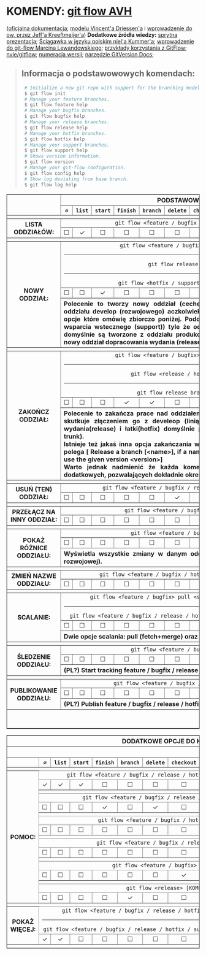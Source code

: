 # **KOMENDY: [git flow AVH][www:1]** 
([oficjalna dokumentacja][www:2]; [modelu Vincent'a Driessen'a][www:3] i [wprowadzenie do ow, przez Jeff'a Kreeftmeijer'a][www:4])
**Dodatkowe źródła wiedzy:** [sprytna prezentacja][www:5]; [Ściągawka w języku polskim niel'a Kummer'a][www:6]; [wprowadzenie do git-flow Marcina Lewandowskiego][www:7]; [przykłady korzystania z GitFlow][www:8]; [nvie/gitflow][www:9]; [numeracja wersji][www:10]; [narzędzie GitVersion Docs][www:11];
>
> ## Informacja o podstawowowych komendach:
> ```bash
>  # Initialize a new git repo with support for the branching model.
>  $ git flow init
>  # Manage your feature branches.
>  $ git flow feature help
>  # Manage your bugfix branches.
>  $ git flow bugfix help
>  # Manage your release branches.
>  $ git flow release help
>  # Manage your hotfix branches.
>  $ git flow hotfix help
>  # Manage your support branches.
>  $ git flow support help
>  # Shows version information.
>  $ git flow version
>  # Manage your git-flow configuration.
>  $ git flow config help
>  # Show log deviating from base branch.
>  $ git flow log help
> ```
<table border="1">
    <thead>
        <tr>
            <th rowspan="2"><code></code></th>
            <th scope="col" colspan="13" align="center" valign="middle">PODSTAWOWE ISTOTNE KOMENDY</th>
        </tr>
        <tr>            
            <th scope="col"><code>∅</code></th>
            <th scope="col"><code>list</code></th>
            <th scope="col"><code>start</code></th>
            <th scope="col"><code>finish</code></th>
            <th scope="col"><code>branch</code></th>
            <th scope="col"><code>delete</code></th>
            <th scope="col"><code>checkout</code></th>
            <th scope="col"><code>diff</code></th>
            <th scope="col"><code>rename</code></th>
            <th scope="col"><code>pull</code></th>
            <th scope="col"><code>rebase</code></th>
            <th scope="col"><code>track</code></th>
            <th scope="col"><code>publish</code></th>
        </tr>
        <tr>
            <th colspan="14"></th>
        </tr>
    </thead>
    <tbody>        
        <tr> 
        <th scope="row" rowspan="2" align="center" valign="middle">LISTA ODDZIAŁÓW:</th>           <td colspan="13" align="center" valign="middle"><code>git flow &lt;feature / bugfix / release / hotfix / support&gt; list</code></td>
        </tr>
        <tr>
            <td align="center">☐</td>
            <td align="center">✓</td>
            <td align="center">☐</td>
            <td align="center">☐</td>
            <td align="center">☐</td>
            <td align="center">☐</td>
            <td align="center">☐</td>
            <td align="center">☐</td>
            <td align="center">☐</td>
            <td align="center">☐</td>
            <td align="center">☐</td>
            <td align="center">☐</td>
            <td align="center">☐</td>
        </tr>
        <tr>
            <th colspan="14"></th>
        </tr>
        <tr> 
        <th scope="row" rowspan="3" align="center" valign="middle">NOWY ODDZIAŁ:</th>           <td colspan="13" align="center" valign="middle"><code>git flow &lt;feature / bugfix&gt; start [opcje] &lt;nazwa&gt; [&lt;baza&gt;]</code><br><hr><code>git flow release; start [opcje] &lt;wersja&gt;</code><br><hr><code>git flow &lt;hotfix / support&gt; start [opcje] &lt;wersja&gt; [&lt;baza&gt;]</code></td>
        </tr>
        <tr>
            <td align="center">☐</td>
            <td align="center">☐</td>
            <td align="center">✓</td>
            <td align="center">☐</td>
            <td align="center">☐</td>
            <td align="center">☐</td>
            <td align="center">☐</td>
            <td align="center">☐</td>
            <td align="center">☐</td>
            <td align="center">☐</td>
            <td align="center">☐</td>
            <td align="center">☐</td>
            <td align="center">☐</td>
        </tr>
        <tr>
            <th colspan="13" align="justify">Polecenie to tworzy nowy oddział (cechę(feature) lub korektę błędu(bugfix)) domyślnie z oddziału develop (rozwojowego) aczkolwiek można podać inną bazę wyjściową, a także inne opcje które omówię zbiorczo poniżej. Podobnie sprawa ma się do oddziałów (łatki (hotfix), i wsparcia wstecznego (support)) tyle że oddziały są nazywane aktualnym numerem wersji, i domyślnie są tworzone z oddziału produkcyjnego (master / trunk). Natomiast rozpoczynając nowy oddział dopracowania wydania (release) określamy tylko numer wersji.</th>
        </tr>
        <tr>
            <th colspan="14"></th>
        </tr>
        <tr> 
        <th scope="row" rowspan="3" align="center" valign="middle">ZAKOŃCZ ODDZIAŁ:</th>           <td colspan="13" align="center" valign="middle"><code>git flow &lt;feature / bugfix&gt; finish [opcje] &lt;nazwa | [prefix]&gt;</code><br><hr><code>git flow &lt;release / hotfix&gt; finish [opcje] &lt;wersja&gt;</code><br><hr><code>git flow release branch [opcje] &lt;wersja&gt;[nazwa]</code></td>
        </tr>
        <tr>
            <td align="center">☐</td>
            <td align="center">☐</td>
            <td align="center">☐</td>
            <td align="center">✓</td>
            <td align="center">✓</td>
            <td align="center">☐</td>
            <td align="center">☐</td>
            <td align="center">☐</td>
            <td align="center">☐</td>
            <td align="center">☐</td>
            <td align="center">☐</td>
            <td align="center">☐</td>
            <td align="center">☐</td>
        </tr>
        <tr>
            <th colspan="13" align="justify">Polecenie to zakańcza prace nad oddziałem co w przypadku cechy(feature) i korekty(bugfix) skutkuje złączeniem go z develeop (linią rozwojową), domyślnie, natomiast w przypadku wydania(release) i łatki(hotfix) domyślnie powoduje złączenie z linią produkcyjną (master / trunk).<br> 
Istnieje też jakaś inna opcja zakańczania wydania(release) ale nie rozumiem póki co na czym polega [ Release a branch [&lt;name&gt;], if a name is not given it defaults to the develop branch, and use the given version &lt;version&gt;]
<br>Warto jednak nadmienić że każda komenda zakończenia posiada gro różnorakich opcji dodatkowych, pozwalających dokładnie określić jak ta finalizacja pracy ma przebiegać.</th>
        </tr>
        <tr>
            <th colspan="14"></th>
        </tr>
        <tr> 
        <th scope="row" rowspan="2" align="center" valign="middle">USUŃ (TEN) ODDZIAŁ:</th>           <td colspan="13" align="center" valign="middle"><code>git flow &lt;feature / bugfix / release / hotfix&gt; delete [opcje] &lt;nazwa&gt;</code></td>
        </tr>
        <tr>
            <td align="center">☐</td>
            <td align="center">☐</td>
            <td align="center">☐</td>
            <td align="center">☐</td>
            <td align="center">☐</td>
            <td align="center">✓</td>
            <td align="center">☐</td>
            <td align="center">☐</td>
            <td align="center">☐</td>
            <td align="center">☐</td>
            <td align="center">☐</td>
            <td align="center">☐</td>
            <td align="center">☐</td>
        </tr>
        <tr>
            <th colspan="14"></th>
        </tr>
        <tr> 
        <th scope="row" rowspan="2" align="center" valign="middle">PRZEŁĄCZ NA INNY ODDZIAŁ:</th>           <td colspan="13" align="center" valign="middle"><code>git flow &lt;feature / bugfix&gt; checkout &lt;nazwa | [prefix]&gt;</code></td>
        </tr>
        <tr>
            <td align="center">☐</td>
            <td align="center">☐</td>
            <td align="center">☐</td>
            <td align="center">☐</td>
            <td align="center">☐</td>
            <td align="center">☐</td>
            <td align="center">✓</td>
            <td align="center">☐</td>
            <td align="center">☐</td>
            <td align="center">☐</td>
            <td align="center">☐</td>
            <td align="center">☐</td>
            <td align="center">☐</td>
        </tr>
        <tr>
            <th colspan="14"></th>
        </tr>
        <tr> 
        <th scope="row" rowspan="3" align="center" valign="middle">POKAŻ RÓŻNICE ODDZIAŁU:</th>           <td colspan="13" align="center" valign="middle"><code>git flow &lt;feature / bugfix&gt; diff &lt;nazwa | [prefix]&gt;</code></td>
        </tr>
        <tr>
            <td align="center">☐</td>
            <td align="center">☐</td>
            <td align="center">☐</td>
            <td align="center">☐</td>
            <td align="center">☐</td>
            <td align="center">☐</td>
            <td align="center">☐</td>
            <td align="center">✓</td>
            <td align="center">☐</td>
            <td align="center">☐</td>
            <td align="center">☐</td>
            <td align="center">☐</td>
            <td align="center">☐</td>
        </tr>
        <tr>
            <th colspan="13" align="justify">Wyświetla wszystkie zmiany w danym oddziale, które nie są uwzględnione w develop (linii rozwojowej).</th>
        </tr>
        <tr>
            <th colspan="14"></th>
        </tr>
        <tr> 
        <th scope="row" rowspan="2" align="center" valign="middle">ZMIEŃ NAZWE ODDZIAŁU:</th>           <td colspan="13" align="center" valign="middle"><code>git flow &lt;feature / bugfix / hotfix&gt; rename &lt;nowa_nazwa&gt; &lt;obecna_nazwa&gt;</code></td>
        </tr>
        <tr>
            <td align="center">☐</td>
            <td align="center">☐</td>
            <td align="center">☐</td>
            <td align="center">☐</td>
            <td align="center">☐</td>
            <td align="center">☐</td>
            <td align="center">☐</td>
            <td align="center">☐</td>
            <td align="center">✓</td>
            <td align="center">☐</td>
            <td align="center">☐</td>
            <td align="center">☐</td>
            <td align="center">☐</td>
        </tr>
        <tr>
            <th colspan="14"></th>
        </tr>
        <tr> 
        <th scope="row" rowspan="3" align="center" valign="middle">SCALANIE:</th>           <td colspan="13" align="center" valign="middle"><code>git flow &lt;feature / bugfix&gt; pull &lt;skrót oddziału zdalnego (remote)&gt; [&lt;nazwa&gt;]</code><br><hr><code>git flow &lt;feature / bugfix / release / hotfix / support&gt; rebase [opcje] &lt;nazwa | [prefix]&gt;</code></td>
        </tr>
        <tr>
            <td align="center">☐</td>
            <td align="center">☐</td>
            <td align="center">☐</td>
            <td align="center">☐</td>
            <td align="center">☐</td>
            <td align="center">☐</td>
            <td align="center">☐</td>
            <td align="center">☐</td>
            <td align="center">☐</td>
            <td align="center">✓</td>
            <td align="center">✓</td>
            <td align="center">☐</td>
            <td align="center">☐</td>
        </tr>
        <tr>
            <th colspan="13" align="justify">Dwie opcje scalania: pull (fetch+merge) oraz rebase, … </th>
        </tr>
        <tr>
            <th colspan="14"></th>
        </tr>
        <tr> 
        <th scope="row" rowspan="3" align="center" valign="middle">ŚLEDZENIE ODDZIAŁU:</th>           <td colspan="13" align="center" valign="middle"><code>git flow &lt;feature / bugfix / release&gt; track &lt;nazwa&gt;</code></td>
        </tr>
        <tr>
            <td align="center">☐</td>
            <td align="center">☐</td>
            <td align="center">☐</td>
            <td align="center">☐</td>
            <td align="center">☐</td>
            <td align="center">☐</td>
            <td align="center">☐</td>
            <td align="center">☐</td>
            <td align="center">☐</td>
            <td align="center">☐</td>
            <td align="center">☐</td>
            <td align="center">✓</td>
            <td align="center">☐</td>
        </tr>
        <tr>
            <th colspan="13" align="justify">(PL?) Start tracking feature / bugfix / release <name> that is shared on $ORIGIN</th>
        </tr>
        <tr>
            <th colspan="14"></th>
        </tr>
        <tr> 
        <th scope="row" rowspan="3" align="center" valign="middle">PUBLIKOWANIE ODDZIAŁU:</th>           <td colspan="13" align="center" valign="middle"><code>git flow &lt;feature / bugfix / release / hotfix&gt; publish &lt;nazwa&gt;</code></td>
        </tr>
        <tr>
            <td align="center">☐</td>
            <td align="center">☐</td>
            <td align="center">☐</td>
            <td align="center">☐</td>
            <td align="center">☐</td>
            <td align="center">☐</td>
            <td align="center">☐</td>
            <td align="center">☐</td>
            <td align="center">☐</td>
            <td align="center">☐</td>
            <td align="center">☐</td>
            <td align="center">☐</td>
            <td align="center">✓</td>
        </tr>
        <tr>
            <th colspan="13" align="justify">(PL?) Publish feature / bugfix / release / hotfix branch <name> on $ORIGIN</th>
        </tr>
        <tr>
            <th colspan="14"><br><br></th>
        </tr>
    </tbody>
    </table>
    <table border="1">
    <tfoot>
    <tr>            
            <th scope="col" colspan="14" align="center" valign="middle">DODATKOWE OPCJE DO KOMEND</th>
        </tr>
    <tr>
            <th colspan="14"><br></th>
        </tr>
        <tr>  
            <th scope="row"><code></code></th>          
            <th scope="col"><code>∅</code></th>
            <th scope="col"><code>list</code></th>
            <th scope="col"><code>start</code></th>
            <th scope="col"><code>finish</code></th>
            <th scope="col"><code>branch</code></th>
            <th scope="col"><code>delete</code></th>
            <th scope="col"><code>checkout</code></th>
            <th scope="col"><code>diff</code></th>
            <th scope="col"><code>rename</code></th>
            <th scope="col"><code>pull</code></th>
            <th scope="col"><code>rebase</code></th>
            <th scope="col"><code>track</code></th>
            <th scope="col"><code>publish</code></th>
        </tr>
    <tr>
            <th colspan="13"></th>
        </tr>
    <tr>
            <th scope="row" rowspan="17" align="center" valign="middle">POMOC:</th>    
            <td colspan="13" align="center" valign="middle"><code>git flow &lt;feature / bugfix / release / hotfix / support&gt; [KOMENDA] [-h / help]</code></td>
        </tr>
        <tr>
            <td align="center">✓</td>
            <td align="center">✓</td> 
            <td align="center">✓</td>
            <td align="center">☐</td>
            <td align="center">☐</td>
            <td align="center">☐</td>
            <td align="center">☐</td>
            <td align="center">☐</td>
            <td align="center">☐</td>
            <td align="center">☐</td>
            <td align="center">✓</td>
            <td align="center">☐</td>
            <td align="center">☐</td>
        </tr>
    <tr>
            <th colspan="13"></th>
        </tr>
    <tr>
            <td colspan="13" align="center" valign="middle"><code>git flow &lt;feature / bugfix / release / hotfix&gt; [KOMENDA] [-h / help]</code></td>
        </tr>
        <tr>
            <td align="center">☐</td>
            <td align="center">☐</td>
            <td align="center">☐</td>
            <td align="center">✓</td>
            <td align="center">☐</td>
            <td align="center">✓</td>
            <td align="center">☐</td>
            <td align="center">☐</td>
            <td align="center">☐</td>
            <td align="center">☐</td>
            <td align="center">☐</td>
            <td align="center">☐</td>
            <td align="center">✓</td>
        </tr>
    <tr>
            <th colspan="13"></th>
        </tr>
    <tr>
            <td colspan="13" align="center" valign="middle"><code>git flow &lt;feature / bugfix / hotfix&gt; [KOMENDA] [-h / help]</code></td>
        </tr>
        <tr>
            <td align="center">☐</td>
            <td align="center">☐</td>
            <td align="center">☐</td>
            <td align="center">☐</td>
            <td align="center">☐</td>
            <td align="center">☐</td>
            <td align="center">☐</td>
            <td align="center">☐</td>
            <td align="center">✓</td>
            <td align="center">☐</td>
            <td align="center">☐</td>
            <td align="center">☐</td>
            <td align="center">☐</td>
        </tr>
    <tr>
            <th colspan="13"></th>
        </tr>
    <tr>
            <td colspan="13" align="center" valign="middle"><code>git flow &lt;feature / bugfix / release&gt; [KOMENDA] [-h / help]</code></td>
        </tr>
        <tr>
            <td align="center">☐</td>
            <td align="center">☐</td>
            <td align="center">☐</td>
            <td align="center">☐</td>
            <td align="center">☐</td>
            <td align="center">☐</td>
            <td align="center">☐</td>
            <td align="center">☐</td>
            <td align="center">☐</td>
            <td align="center">☐</td>
            <td align="center">☐</td>
            <td align="center">✓</td>
            <td align="center">☐</td>
        </tr>
    <tr>
            <th colspan="13"></th>
        </tr>
    <tr>
            <td colspan="13" align="center" valign="middle"><code>git flow &lt;feature / bugfix&gt; [KOMENDA] [-h / help]</code></td>
        </tr>
        <tr>
            <td align="center">☐</td>
            <td align="center">☐</td>
            <td align="center">☐</td>
            <td align="center">☐</td>
            <td align="center">☐</td>
            <td align="center">☐</td>
            <td align="center">✓</td>
            <td align="center">✓</td>
            <td align="center">☐</td>
            <td align="center">✓</td>
            <td align="center">☐</td>
            <td align="center">☐</td>
            <td align="center">☐</td>
        </tr>
    <tr>
            <th colspan="13"></th>
        </tr>
    <tr>
            <td colspan="13" align="center" valign="middle"><code>git flow &lt;release&gt; [KOMENDA] [-h / help]</code></td>
        </tr>
        <tr>
            <td align="center">☐</td>
            <td align="center">☐</td>
            <td align="center">☐</td>
            <td align="center">☐</td>
            <td align="center">✓</td>
            <td align="center">☐</td>
            <td align="center">☐</td>
            <td align="center">☐</td>
            <td align="center">☐</td>
            <td align="center">☐</td>
            <td align="center">☐</td>
            <td align="center">☐</td>
            <td align="center">☐</td>
        </tr>
        <tr>
            <th colspan="14"></th>
        </tr>
        <tr> 
        <th scope="row" rowspan="2" align="center" valign="middle">POKAŻ<br>WIĘCEJ:</th>           <td colspan="13" align="center" valign="middle"><code>git flow &lt;feature / bugfix / release / hotfix / support&gt; [KOMENDA] [-v / verbose]</code><br><hr><code>git flow &lt;feature / bugfix / release / hotfix / support&gt; [KOMENDA] [-h / help] [-v / verbose]</code></td>
        </tr>
        <tr>
            <td align="center">✓</td>
            <td align="center">✓</td>
            <td align="center">☐</td>
            <td align="center">☐</td>
            <td align="center">☐</td>
            <td align="center">☐</td>
            <td align="center">☐</td>
            <td align="center">☐</td>
            <td align="center">☐</td>
            <td align="center">☐</td>
            <td align="center">☐</td>
            <td align="center">☐</td>
            <td align="center">☐</td>
        </tr>
        <tr>
            <th colspan="14"></th>
        </tr>
    </tfoot>
</table>


[www:1]: https://github.com/petervanderdoes/gitflow-avh  "git-flow (AVH Edition) projekt"
[www:2]: https://github.com/petervanderdoes/gitflow-avh/wiki  "git-flow (AVH Edition) wiki"
[www:3]: http://nvie.com/posts/a-successful-git-branching-model/ "model flow Vincent'a Driessen'a"
[www:4]: https://jeffkreeftmeijer.com/git-flow/ "wprowadzenie do flow, przez Jeff'a Kreeftmeijer'a"
[www:5]: https://www.slideshare.net/GoAtlassian/creative-branching-models-for-multiple-release-streams "Creative Branching Models for Multiple Release Streams"
[www:6]: https://danielkummer.github.io/git-flow-cheatsheet/index.pl_PL.html
[www:7]: http://www.czterytygodnie.pl/jak-zarzadzac-galeziami-git-flow/
[www:8]: https://gitversion.readthedocs.io/en/latest/git-branching-strategies/gitflow-examples/#to-updatecontribute "Przykłady korzystania z GitFlow"
[www:9]: https://github.com/nvie/gitflow
[www:10]: https://ustwo.com/blog/branching-strategies-with-git/ "numeracja wersji"
[www:11]: http://gitversion.readthedocs.io/en/latest/#gitversion-docs "Narzędzie GitVersion Docs"
[www:12]: https://github.com/petervanderdoes/gitflow-avh/wiki/Reference:-git-flow-init
[www:13]: https://github.com/petervanderdoes/gitflow-avh/wiki/Reference:-git-flow-feature "Cecha / feature"

